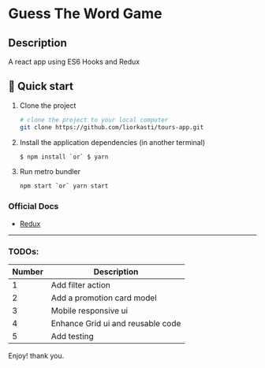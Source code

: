 # Guess The Word Game
## Description
A react app using ES6 Hooks and Redux
## 🚀 Quick start

1.  
    Clone the project
    ```sh
    # clone the project to your local computer
    git clone https://github.com/liorkasti/tours-app.git
    ```
1.  
    Install the application dependencies (in another terminal)
    ```sh
    $ npm install `or` $ yarn 
    ```
1.  
    Run metro bundler
    ```sh
    npm start `or` yarn start
    ```

### Official Docs
* [Redux](https://redux.js.org)
_______________________________________________

### TODOs:

| Number | Description |
| ------ | ------ |
| 1 | Add filter action
| 2 | Add a promotion card model
| 3 | Mobile responsive ui
| 4 | Enhance Grid ui and reusable code
| 5 | Add testing

Enjoy! thank you.